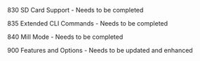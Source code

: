 

830 SD Card Support - Needs to be completed

835 Extended CLI Commands - Needs to be completed

840 Mill Mode - Needs to be completed

900 Features and Options - Needs to be updated and enhanced